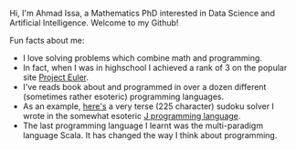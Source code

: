 <!---
- 👋 Hi, I’m @AhmadIssa0
- 👀 I’m interested in ...
- 🌱 I’m currently learning ...
- 💞️ I’m looking to collaborate on ...
- 📫 How to reach me ...


AhmadIssa0/AhmadIssa0 is a ✨ special ✨ repository because its `README.md` (this file) appears on your GitHub profile.
You can click the Preview link to take a look at your changes.
--->

Hi, I'm Ahmad Issa, a Mathematics PhD interested in Data Science and Artificial Intelligence. Welcome to my Github!

Fun facts about me:
- I love solving problems which combine math and programming. 
- In fact, when I was in highschool I achieved a rank of 3 on the popular site [Project Euler](https://projecteuler.net/).
- I've reads book about and programmed in over a dozen different (sometimes rather esoteric) programming languages. 
- As an example, [here's](https://github.com/AhmadIssa0/JSudokuSolver) a very terse (225 character) sudoku solver I wrote in the somewhat esoteric [J programming language](https://en.wikipedia.org/wiki/J_(programming_language)).
- The last programming language I learnt was the multi-paradigm language Scala. It has changed the way I think about programming.
